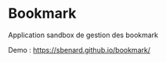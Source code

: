 # Bookmark

Application sandbox de gestion des bookmark

Demo : https://sbenard.github.io/bookmark/
